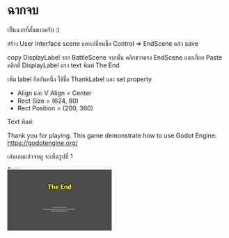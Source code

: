 # ฉากจบ

เป็นฉากที่สั้นมากครับ :)

สร้าง User Interface scene และเปลี่ยนชื่อ Control => EndScene แล้ว save

copy DisplayLabel จาก BattleScene จากนั้น คลิกขวาตรง EndScene และเลือก Paste คลิกที่ DisplayLabel ตรง text พิมพ์ The End

เพิ่ม label อีกอันหนึ่ง ใช้ชื่อ ThankLabel และ set property

* Align และ V Align = Center
* Rect Size = (624, 80)
* Rect Position = (200, 360)

Text พิมพ์:

Thank you for playing.
This game demonstrate how to use Godot Engine.
https://godotengine.org/

เล่นเกมแล้วจบดู จะเห็นรูปที่ 1

[![รูปที่ 1](./images/thumbnails/08/01.png)](./images/normals/08/01.png)
